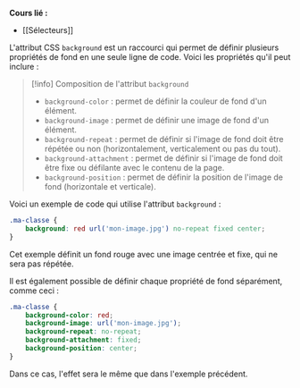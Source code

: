 
**Cours lié :**
- [[Sélecteurs]]

L'attribut CSS `background` est un raccourci qui permet de définir plusieurs propriétés de fond en une seule ligne de code. Voici les propriétés qu'il peut inclure :

> [!info] Composition de l'attribut  `background`
>-   `background-color` : permet de définir la couleur de fond d'un élément.
>-   `background-image` : permet de définir une image de fond d'un élément.
>-   `background-repeat` : permet de définir si l'image de fond doit être répétée ou non (horizontalement, verticalement ou pas du tout).
>-   `background-attachment` : permet de définir si l'image de fond doit être fixe ou défilante avec le contenu de la page.
>-   `background-position` : permet de définir la position de l'image de fond (horizontale et verticale).

Voici un exemple de code qui utilise l'attribut `background` :

```CSS
.ma-classe {
	background: red url('mon-image.jpg') no-repeat fixed center;
}
```

Cet exemple définit un fond rouge avec une image centrée et fixe, qui ne sera pas répétée.

Il est également possible de définir chaque propriété de fond séparément, comme ceci :

```CSS
.ma-classe {
	background-color: red;
	background-image: url('mon-image.jpg');
	background-repeat: no-repeat;
	background-attachment: fixed;
	background-position: center;
}
```

Dans ce cas, l'effet sera le même que dans l'exemple précédent.